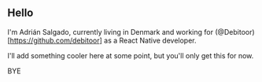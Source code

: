 ## Hello
I'm Adrián Salgado, currently living in Denmark and working for (@Debitoor)[https://github.com/debitoor] as a React Native developer.

I'll add something cooler here at some point, but you'll only get this for now.

BYE
